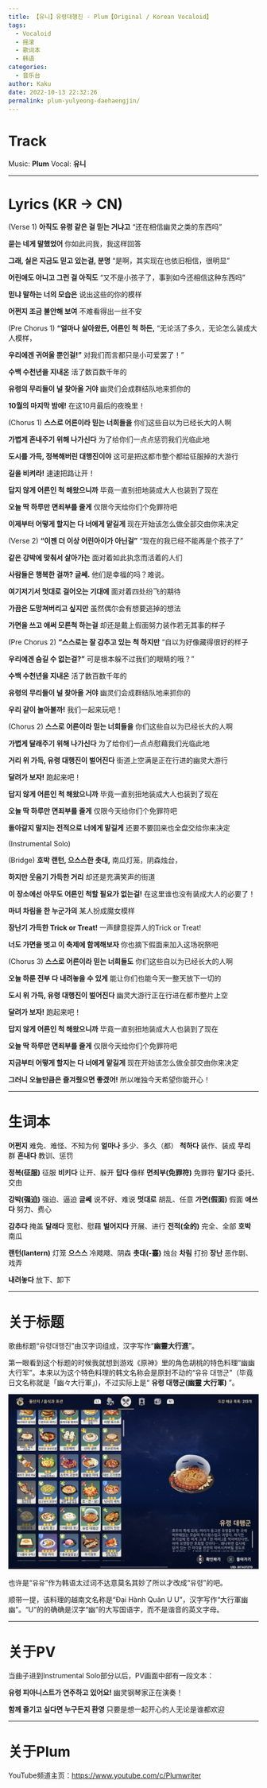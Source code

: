 ```yaml
---
title: 【유니】유령대행진 - Plum【Original / Korean Vocaloid】
tags:
  - Vocaloid
  - 摇滚
  - 歌词本
  - 韩语
categories:
  - 音乐台
author: Kaku
date: 2022-10-13 22:32:26
permalink: plum-yulyeong-daehaengjin/
---
```


# Track

<lite-youtube videoid="iob3uQdhrvQ"></lite-youtube>

Music: **Plum**
Vocal: **유니**

<!--more-->

---

# Lyrics (KR → CN)

(Verse 1)
**아직도 유령 같은 걸 믿는 거냐고**
“还在相信幽灵之类的东西吗”

**묻는 네게 말했었어**
你如此问我，我这样回答

**그래, 실은 지금도 믿고 있는걸, 분명**
“是啊，其实现在也依旧相信，很明显”

**어린애도 아니고 그런 걸 아직도**
“又不是小孩子了，事到如今还相信这种东西吗”

**믿냐 말하는 너의 모습은**
说出这些的你的模样

**어쩐지 조금 불안해 보여**
不难看得出一丝不安

(Pre Chorus 1)
**“얼마나 살아왔든, 어른인 척 하든,**
“无论活了多久，无论怎么装成大人模样，

**우리에겐 귀여울 뿐인걸!”**
对我们而言都只是小可爱罢了！”

**수백 수천년을 지내온**
活了数百数千年的

**유령의 무리들이 널 찾아올 거야**
幽灵们会成群结队地来抓你的

**10월의 마지막 밤에!**
在这10月最后的夜晚里！

(Chorus 1)
**스스로 어른이라 믿는 너희들을**
你们这些自以为已经长大的人啊

**가볍게 혼내주기 위해 나가신다**
为了给你们一点点惩罚我们光临此地

**도시를 가득, 정복해버린 대행진이야**
这可是把这都市整个都给征服掉的大游行

**길을 비켜라!**
速速把路让开！

**답지 않게 어른인 척 해왔으니까**
毕竟一直别扭地装成大人也装到了现在

**오늘 딱 하루만 면죄부를 줄게**
仅限今天给你们个免罪符吧

**이제부터 어떻게 할지는 다 너에게 맡길게**
现在开始该怎么做全部交由你来决定

(Verse 2)
**“이젠 더 이상 어린아이가 아닌걸”**
“现在的我已经不能再是个孩子了”

**같은 강박에 맞춰서 살아가는**
面对着如此执念而活着的人们

**사람들은 행복한 걸까? 글쎄.**
他们是幸福的吗？难说。

**여기저기서 멋대로 걸어오는 기대에**
面对着四处纷飞的期待

**가끔은 도망쳐버리고 싶지만**
虽然偶尔会有想要逃掉的想法

**가면을 쓰고 애써 모른척 하는걸**
却还是戴上假面努力装作若无其事的样子

(Pre Chorus 2)
**“스스로는 잘 감추고 있는 척 하지만**
“自以为好像藏得很好的样子

**우리에겐 숨길 수 없는걸?”**
可是根本躲不过我们的眼睛的哦？”

**수백 수천년을 지내온**
活了数百数千年的

**유령의 무리들이 널 찾아올 거야**
幽灵们会成群结队地来抓你的

**우리 같이 놀아볼까!**
我们一起来玩吧！

(Chorus 2)
**스스로 어른이라 믿는 너희들을**
你们这些自以为已经长大的人啊

**가볍게 달래주기 위해 나가신다**
为了给你们一点点慰藉我们光临此地

**거리 위 가득, 유령 대행진이 벌어진다**
街道上空满是正在行进的幽灵大游行

**달려가 보자!**
跑起来吧！

**답지 않게 어른인 척 해왔으니까**
毕竟一直别扭地装成大人也装到了现在

**오늘 딱 하루만 면죄부를 줄게**
仅限今天给你们个免罪符吧

**돌아갈지 말지는 전적으로 너에게 맡길게**
还要不要回来也全盘交给你来决定

(Instrumental Solo)

(Bridge)
**호박 랜턴, 으스스한 촛대,**
南瓜灯笼，阴森烛台，

**하지만 웃음기 가득한 거리**
却还是充满笑声的街道

**이 장소에선 아무도 어른인 척할 필요가 없는걸!**
在这里谁也没有装成大人的必要了！

**마녀 차림을 한 누군가의**
某人扮成魔女模样

**장난기 가득한 Trick or Treat!**
一声肆意捉弄人的Trick or Treat!

**너도 가면을 벗고 이 축제에 함께해보자**
你也摘下假面来加入这场祝祭吧

(Chorus 3)
**스스로 어른이라 믿는 너희들도**
你们这些自以为已经长大的人啊

**오늘 하룬 전부 다 내려놓을 수 있게**
能让你们也能今天一整天放下一切的

**도시 위 가득, 유령 대행진이 벌어진다**
幽灵大游行正在行进在都市整片上空

**달려가 보자!**
跑起来吧！

**답지 않게 어른인 척 해왔으니까**
毕竟一直别扭地装成大人也装到了现在

**오늘 딱 하루만 면죄부를 줄게**
仅限今天给你们个免罪符吧

**지금부터 어떻게 할지는 다 너에게 맡길게**
现在开始该怎么做全部交由你来决定

**그러니 오늘만큼은 즐겨줬으면 좋겠어!**
所以唯独今天希望你能开心！

---

# 生词本

**어쩐지** 难免、难怪、不知为何
**얼마나** 多少、多久（都）
**척하다** 装作、装成
**무리** 群
**혼내다** 教训、惩罚

**정복(征服)** 征服
**비키다** 让开、躲开
**답다** 像样
**면죄부(免罪符)** 免罪符
**맡기다** 委托、交由

**강박(强迫)** 强迫、逼迫
**글쎄** 说不好、难说
**멋대로** 胡乱、任意
**가면(假面)** 假面
**애쓰다** 努力、费心

**감추다** 掩盖
**달래다** 宽慰、慰藉
**벌어지다** 开展、进行
**전적(全的)** 完全、全部
**호박** 南瓜

**랜턴(lantern)** 灯笼
**으스스** 冷飕飕、阴森
**촛대(-臺)** 烛台
**차림** 打扮
**장난** 恶作剧、戏弄

**내려놓다** 放下、卸下

---

# 关于标题

歌曲标题“유령대행진”由汉字词组成，汉字写作“**幽靈大行進**”。

第一眼看到这个标题的时候我就想到游戏《原神》里的角色胡桃的特色料理“幽幽大行军”。本来以为这个特色料理的韩文名称会是原封不动的“유유 대행군”（毕竟日文名称就是「幽々大行軍」)，不过实际上是“ **유령 대행군(幽靈 大行軍)** ”。

![유령 대행군](/plum-yulyeong-daehaengjin/genshin.png)

也许是“유유”作为韩语太过词不达意莫名其妙了所以才改成“유령”的吧。

顺带一提，该料理的越南文名称是“Đại Hành Quân U U”，汉字写作“大行軍幽幽”。“U”的的确确是汉字“幽”的大写国语字，而不是谐音的英文字母。

---

# 关于PV

当曲子进到Instrumental Solo部分以后，PV画面中部有一段文本：

**유령 피아니스트가 연주하고 있어요!**
幽灵钢琴家正在演奏！

**함께 즐기고 싶다면 누구든지 환영**
只要是想一起开心的人无论是谁都欢迎

---

# 关于Plum

YouTube频道主页：https://www.youtube.com/c/Plumwriter

